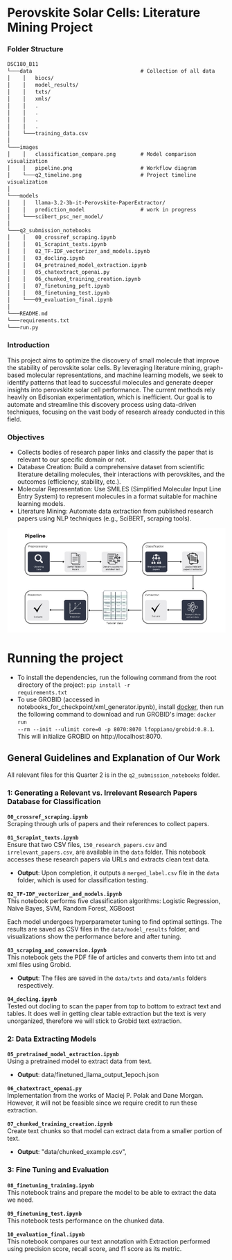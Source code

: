 # Perovskite Solar Cells: Literature Mining Project

### Folder Structure
```
DSC180_B11
└───data                                   # Collection of all data
│    │   biocs/                                
│    │   model_results/                        
│    │   txts/                               
│    │   xmls/                                 
│    │   .
│    │   .
│    │   .
│    │   .
│    └───training_data.csv                 
│
└───images
│    │   classification_compare.png        # Model comparison visualization
│    │   pipeline.png                      # Workflow diagram
│    └───q2_timeline.png                   # Project timeline visualization
│
└───models
│    │   llama-3.2-3b-it-Perovskite-PaperExtractor/
│    │   prediction_model                  # work in progress
│    └───scibert_psc_ner_model/                
│
└───q2_submission_notebooks
│    │   00_crossref_scraping.ipynb           
│    │   01_Scrapint_texts.ipynb            
│    │   02_TF-IDF_vectorizer_and_models.ipynb
│    │   03_docling.ipynb                  
│    │   04_pretrained_model_extraction.ipynb                   
│    │   05_chatextract_openai.py    
│    │   06_chunked_training_creation.ipynb              
│    │   07_finetuning_peft.ipynb   
│    │   08_finetuning_test.ipynb                     
│    └───09_evaluation_final.ipynb          
│
└───README.md                                  
└───requirements.txt                       
└───run.py                                     

```

### Introduction
This project aims to optimize the discovery of small molecule that improve the stability of perovskite solar cells. By leveraging literature mining, graph-based molecular representations, and machine learning models, we seek to identify patterns that lead to successful molecules and generate deeper insights into perovskite solar cell performance. The current methods rely heavily on Edisonian experimentation, which is inefficient. Our goal is to automate and streamline this discovery process using data-driven techniques, focusing on the vast body of research already conducted in this field.

### Objectives
- Collects bodies of research paper links and classify the paper that is relevant to our specific domain or not. 
- Database Creation: Build a comprehensive dataset from scientific literature detailing molecules, their interactions with perovskites, and the outcomes (efficiency, stability, etc.).
- Molecular Representation: Use SMILES (Simplified Molecular Input Line Entry System) to represent molecules in a format suitable for machine learning models.
- Literature Mining: Automate data extraction from published research papers using NLP techniques (e.g., SciBERT, scraping tools).
<img src="images\pipeline.png" alt="pipeline" width="1000">


# Running the project
- To install the dependencies, run the following command from the root directory of the project: <code>pip install -r requirements.txt</code>
- To use GROBID (accessed in notebooks_for_checkpoint/xml_generator.ipynb), install [docker](https://docs.docker.com/engine/install/), 
then run the following command to download and run GROBID's image: <code>docker run --rm --init --ulimit core=0 -p 8070:8070 lfoppiano/grobid:0.8.1</code>. This will initialize GROBID on http://localhost:8070.

## General Guidelines and Explanation of Our Work
All relevant files for this Quarter 2 is in the `q2_submission_notebooks` folder.

### 1: Generating a Relevant vs. Irrelevant Research Papers Database for Classification

**`00_crossref_scraping.ipynb`**  
   Scraping through urls of papers and their references to collect papers.

**`01_Scrapint_texts.ipynb`**  
   Ensure that two CSV files, `150_research_papers.csv` and `irrelevant_papers.csv`, are available in the `data` folder. This notebook accesses these research papers via URLs and extracts clean text data.  
   - **Output**: Upon completion, it outputs a `merged_label.csv` file in the `data` folder, which is used for classification testing.

**`02_TF-IDF_vectorizer_and_models.ipynb`**  
   This notebook performs five classification algorithms: Logistic Regression, Naive Bayes, SVM, Random Forest, XGBoost  

   Each model undergoes hyperparameter tuning to find optimal settings. The results are saved as CSV files in the `data/model_results` folder, and visualizations show the performance before and after tuning.

**`03_scraping_and_conversion.ipynb`**  
This notebook gets the PDF file of articles and converts them into txt and xml files using Grobid.
   - **Output**: The files are saved in the `data/txts` and `data/xmls` folders respectively.

**`04_docling.ipynb`**  
Tested out docling to scan the paper from top to bottom to extract text and tables. It does well in getting clear table extraction but the text is very unorganized, therefore we will stick to Grobid text extraction.

### 2: Data Extracting Models

**`05_pretrained_model_extraction.ipynb`**  
   Using a pretrained model to extract data from text.
   - **Output**: data/finetuned_llama_output_1epoch.json

**`06_chatextract_openai.py`**  
   Implementation from the works of Maciej P. Polak and Dane Morgan. However, it will not be feasible since we require credit to run these extraction.
   
**`07_chunked_training_creation.ipynb`**  
Create text chunks so that model can extract data from a smaller portion of text.
   - **Output**: "data/chunked_example.csv",

### 3: Fine Tuning and Evaluation

**`08_finetuning_training.ipynb`**  
This notebook trains and prepare the model to be able to extract the data we need.

**`09_finetuning_test.ipynb`**  
This notebook tests performance on the chunked data.

**`10_evaluation_final.ipynb`**  
This notebook compares our text annotation with Extraction performed using precision score, recall score, and f1 score as its metric.




